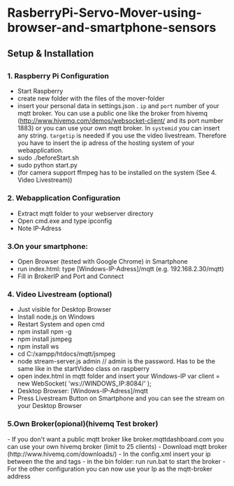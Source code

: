 <h1> RasberryPi-Servo-Mover-using-browser-and-smartphone-sensors</h1>

<h2>Setup & Installation<h2>

<h3>1. Raspberry Pi Configuration</h3>

- Start Raspberry
- create new folder with the files of the mover-folder
- insert your personal data in settings.json . ```ip``` and ```port``` number of your mqtt broker. You can use a public one like the broker from hivemq (http://www.hivemq.com/demos/websocket-client/ and its port number 1883)  or you can use your own mqtt broker. In ```systemid``` you can insert any string. ```targetip``` is needed if you use the video livestream. Therefore you have to insert the ip adress of the hosting system of your webapplication.
- sudo ./beforeStart.sh
- sudo python start.py
- (for camera support ffmpeg has to be installed on the system (See 4. Video Livestream))

<h3> 2. Webapplication Configuration </h3>

- Extract mqtt folder to your webserver directory
- Open cmd.exe and type ipconfig
- Note IP-Adress

<h3>3.On your smartphone: </h3>

- Open Browser (tested with Google Chrome) in Smartphone
- run index.html: type [Windows-IP-Adress]/mqtt (e.g. 192.168.2.30/mqtt)
- Fill in BrokerIP and Port and Connect

<h3> 4. Video Livestream (optional)</h3>

- Just visible for Desktop Browser
- Install node.js on Windows
- Restart System and open cmd
- npm install npm -g
- npm install jsmpeg
- npm install ws
- cd C:/xampp/htdocs/mqtt/jsmpeg
- node stream-server.js admin    // admin is the password. Has to be the same like in the startVideo class on raspberry
- open index.html in mqtt folder and insert your Windows-IP
  var client = new WebSocket( 'ws://WINDOWS_IP:8084/' ); 
- Desktop Browser: [Windows-IP-Adress]/mqtt
- Press Livestream Button on Smartphone and you can see the stream 
  on your Desktop Browser

<h3>5.Own Broker(opional)(hivemq Test broker)</h3>
- If you don't want a public mqtt broker like broker.mqttdashboard.com you can use your own hivemq broker (limit to 25 clients)
- Download mqtt broker (http://www.hivemq.com/downloads/)
- In the config.xml insert your ip between the the <tcp-listener> and <websocket-listener> tags
- in the bin folder: run run.bat to start the broker
- For the other configuration you can now use your Ip as the mqtt-broker address

